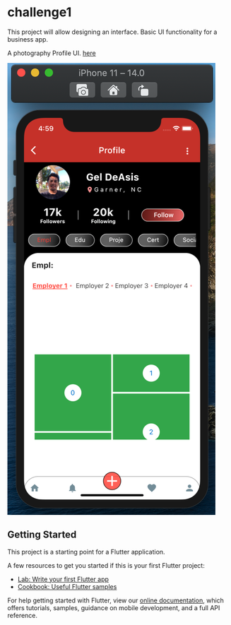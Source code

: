 # challenge1

This project will allow designing an interface.
Basic UI functionality for a business app.

A photography Profile UI. <a href="https://www.youtube.com/watch?v=2bLdhh-m5Us" target="_blank">here</a>

![alt text](https://raw.githubusercontent.com/IamGiel/flutter-portfolio-layout/master/assets/readmePreview.png)


## Getting Started

This project is a starting point for a Flutter application.

A few resources to get you started if this is your first Flutter project:

- [Lab: Write your first Flutter app](https://flutter.dev/docs/get-started/codelab)
- [Cookbook: Useful Flutter samples](https://flutter.dev/docs/cookbook)

For help getting started with Flutter, view our
[online documentation](https://flutter.dev/docs), which offers tutorials,
samples, guidance on mobile development, and a full API reference.



